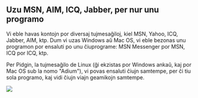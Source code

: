 



<h2>Uzu MSN, AIM, ICQ, Jabber, per nur unu programo</h2>

Vi eble havas kontojn por diversaj tujmesaĝiloj, kiel MSN, Yahoo, ICQ, Jabber, AIM, ktp. Dum vi uzas Windows aŭ Mac OS, vi eble bezonas unu programon por ensaluti po unu ĉiuprograme: MSN Messenger por MSN, ICQ por ICQ, ktp.

Per Pidgin, la tujmesaĝilo de Linux (ĝi ekzistas por Windows ankaŭ, kaj por Mac OS sub la nomo "Adium"), vi povas ensaluti ĉiujn samtempe, per ĉi tiu sola programo, kaj vidi ĉiujn viajn geamikojn samtempe.

<img src="Images/gaim_im_services.png" />

  
